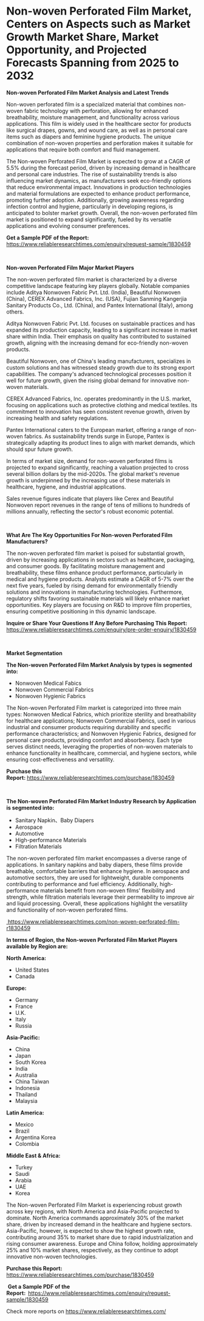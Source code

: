 <p><h1>Non-woven Perforated Film Market, Centers on Aspects such as Market Growth Market Share, Market Opportunity, and Projected Forecasts Spanning from 2025 to 2032</h1></p><p><strong>Non-woven Perforated Film Market Analysis and Latest Trends</strong></p>
<p><p>Non-woven perforated film is a specialized material that combines non-woven fabric technology with perforation, allowing for enhanced breathability, moisture management, and functionality across various applications. This film is widely used in the healthcare sector for products like surgical drapes, gowns, and wound care, as well as in personal care items such as diapers and feminine hygiene products. The unique combination of non-woven properties and perforation makes it suitable for applications that require both comfort and fluid management.</p><p>The Non-woven Perforated Film Market is expected to grow at a CAGR of 5.5% during the forecast period, driven by increasing demand in healthcare and personal care industries. The rise of sustainability trends is also influencing market dynamics, as manufacturers seek eco-friendly options that reduce environmental impact. Innovations in production technologies and material formulations are expected to enhance product performance, promoting further adoption. Additionally, growing awareness regarding infection control and hygiene, particularly in developing regions, is anticipated to bolster market growth. Overall, the non-woven perforated film market is positioned to expand significantly, fueled by its versatile applications and evolving consumer preferences.</p></p>
<p><strong>Get a Sample PDF of the Report:&nbsp;</strong> <a href="https://www.reliableresearchtimes.com/enquiry/request-sample/1830459?utm_campaign=3518&utm_medium=2&utm_source=Github&utm_content=ia&utm_term=03042025&utm_id=non-woven-perforated-film">https://www.reliableresearchtimes.com/enquiry/request-sample/1830459</a></p>
<p>&nbsp;</p>
<p><strong>Non-woven Perforated Film Major Market Players</strong></p>
<p><p>The non-woven perforated film market is characterized by a diverse competitive landscape featuring key players globally. Notable companies include Aditya Nonwoven Fabric Pvt. Ltd. (India), Beautiful Nonwoven (China), CEREX Advanced Fabrics, Inc. (USA), Fujian Sanming Kangerjia Sanitary Products Co., Ltd. (China), and Pantex International (Italy), among others.</p><p>Aditya Nonwoven Fabric Pvt. Ltd. focuses on sustainable practices and has expanded its production capacity, leading to a significant increase in market share within India. Their emphasis on quality has contributed to sustained growth, aligning with the increasing demand for eco-friendly non-woven products.</p><p>Beautiful Nonwoven, one of China's leading manufacturers, specializes in custom solutions and has witnessed steady growth due to its strong export capabilities. The company's advanced technological processes position it well for future growth, given the rising global demand for innovative non-woven materials.</p><p>CEREX Advanced Fabrics, Inc. operates predominantly in the U.S. market, focusing on applications such as protective clothing and medical textiles. Its commitment to innovation has seen consistent revenue growth, driven by increasing health and safety regulations.</p><p>Pantex International caters to the European market, offering a range of non-woven fabrics. As sustainability trends surge in Europe, Pantex is strategically adapting its product lines to align with market demands, which should spur future growth.</p><p>In terms of market size, demand for non-woven perforated films is projected to expand significantly, reaching a valuation projected to cross several billion dollars by the mid-2020s. The global market's revenue growth is underpinned by the increasing use of these materials in healthcare, hygiene, and industrial applications. </p><p>Sales revenue figures indicate that players like Cerex and Beautiful Nonwoven report revenues in the range of tens of millions to hundreds of millions annually, reflecting the sector's robust economic potential.</p></p>
<p>&nbsp;</p>
<p><strong>What Are The Key Opportunities For Non-woven Perforated Film Manufacturers?</strong></p>
<p><p>The non-woven perforated film market is poised for substantial growth, driven by increasing applications in sectors such as healthcare, packaging, and consumer goods. By facilitating moisture management and breathability, these films enhance product performance, particularly in medical and hygiene products. Analysts estimate a CAGR of 5-7% over the next five years, fueled by rising demand for environmentally friendly solutions and innovations in manufacturing technologies. Furthermore, regulatory shifts favoring sustainable materials will likely enhance market opportunities. Key players are focusing on R&D to improve film properties, ensuring competitive positioning in this dynamic landscape.</p></p>
<p><strong>Inquire or Share Your Questions If Any Before Purchasing This Report:</strong> <a href="https://www.reliableresearchtimes.com/enquiry/pre-order-enquiry/1830459?utm_campaign=3518&utm_medium=2&utm_source=Github&utm_content=ia&utm_term=03042025&utm_id=non-woven-perforated-film">https://www.reliableresearchtimes.com/enquiry/pre-order-enquiry/1830459</a></p>
<p>&nbsp;</p>
<p><strong>Market Segmentation</strong></p>
<p><strong>The Non-woven Perforated Film Market Analysis by types is segmented into:</strong></p>
<p><ul><li>Nonwoven Medical Fabics</li><li>Nonwoven Commercial Fabrics</li><li>Nonwoven Hygienic Fabrics</li></ul></p>
<p><p>The Non-woven Perforated Film market is categorized into three main types: Nonwoven Medical Fabrics, which prioritize sterility and breathability for healthcare applications; Nonwoven Commercial Fabrics, used in various industrial and consumer products requiring durability and specific performance characteristics; and Nonwoven Hygienic Fabrics, designed for personal care products, providing comfort and absorbency. Each type serves distinct needs, leveraging the properties of non-woven materials to enhance functionality in healthcare, commercial, and hygiene sectors, while ensuring cost-effectiveness and versatility.</p></p>
<p><strong>Purchase this Report:&nbsp;</strong><a href="https://www.reliableresearchtimes.com/purchase/1830459?utm_campaign=3518&utm_medium=2&utm_source=Github&utm_content=ia&utm_term=03042025&utm_id=non-woven-perforated-film">https://www.reliableresearchtimes.com/purchase/1830459</a></p>
<p>&nbsp;</p>
<p><strong>The Non-woven Perforated Film Market Industry Research by Application is segmented into:</strong></p>
<p><ul><li>Sanitary Napkin、Baby Diapers</li><li>Aerospace</li><li>Automotive</li><li>High-performance Materials</li><li>Filtration Materials</li></ul></p>
<p><p>The non-woven perforated film market encompasses a diverse range of applications. In sanitary napkins and baby diapers, these films provide breathable, comfortable barriers that enhance hygiene. In aerospace and automotive sectors, they are used for lightweight, durable components contributing to performance and fuel efficiency. Additionally, high-performance materials benefit from non-woven films' flexibility and strength, while filtration materials leverage their permeability to improve air and liquid processing. Overall, these applications highlight the versatility and functionality of non-woven perforated films.</p></p>
<p><a href="https://www.reliableresearchtimes.com/non-woven-perforated-film-r1830459?utm_campaign=3518&utm_medium=2&utm_source=Github&utm_content=ia&utm_term=03042025&utm_id=non-woven-perforated-film">&nbsp;https://www.reliableresearchtimes.com/non-woven-perforated-film-r1830459</a></p>
<p><strong>In terms of Region, the Non-woven Perforated Film Market Players available by Region are:</strong></p>
<p>
    <p> <strong> North America: </strong>
        <ul>
            <li>United States</li>
            <li>Canada</li>
        </ul>
        </p> 
    <p> <strong> Europe: </strong>
        <ul>
            <li>Germany</li>
            <li>France</li>
            <li>U.K.</li>
            <li>Italy</li>
            <li>Russia</li>
        </ul>
        </p> 
    <p> <strong> Asia-Pacific: </strong>
        <ul>
            <li>China</li>
            <li>Japan</li>
            <li>South Korea</li>
            <li>India</li>
            <li>Australia</li>
            <li>China Taiwan</li>
            <li>Indonesia</li>
            <li>Thailand</li>
            <li>Malaysia</li>
        </ul>
        </p> 
    <p> <strong> Latin America: </strong>
        <ul>
            <li>Mexico</li>
            <li>Brazil</li>
            <li>Argentina Korea</li>
            <li>Colombia</li>
        </ul>
        </p> 
    <p> <strong> Middle East & Africa: </strong>
        <ul>
            <li>Turkey</li>
            <li>Saudi</li>
            <li>Arabia</li>
            <li>UAE</li>
            <li>Korea</li>
        </ul>
    </p>
    </p>
<p><p>The Non-woven Perforated Film Market is experiencing robust growth across key regions, with North America and Asia-Pacific projected to dominate. North America commands approximately 30% of the market share, driven by increased demand in the healthcare and hygiene sectors. Asia-Pacific, however, is expected to show the highest growth rate, contributing around 35% to market share due to rapid industrialization and rising consumer awareness. Europe and China follow, holding approximately 25% and 10% market shares, respectively, as they continue to adopt innovative non-woven technologies.</p></p>
<p><strong>Purchase this Report: </strong><a href="https://www.reliableresearchtimes.com/purchase/1830459?utm_campaign=3518&utm_medium=2&utm_source=Github&utm_content=ia&utm_term=03042025&utm_id=non-woven-perforated-film">https://www.reliableresearchtimes.com/purchase/1830459</a></p>
<p>&nbsp;<strong>Get a Sample PDF of the Report:&nbsp;&nbsp;</strong><a href="https://www.reliableresearchtimes.com/enquiry/request-sample/1830459?utm_campaign=3518&utm_medium=2&utm_source=Github&utm_content=ia&utm_term=03042025&utm_id=non-woven-perforated-film">https://www.reliableresearchtimes.com/enquiry/request-sample/1830459</a></p>
<p><strong></strong></p>
<p>Check more reports on <a href="https://www.reliableresearchtimes.com/?utm_campaign=3518&utm_medium=2&utm_source=Github&utm_content=ia&utm_term=03042025&utm_id=non-woven-perforated-film">https://www.reliableresearchtimes.com/</a></p>